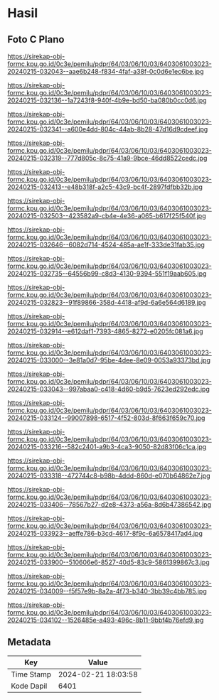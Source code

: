 # Hasil

## Foto C Plano

https://sirekap-obj-formc.kpu.go.id/0c3e/pemilu/pdpr/64/03/06/10/03/6403061003023-20240215-032043--aae6b248-f834-4faf-a38f-0c0d6e1ec6be.jpg

https://sirekap-obj-formc.kpu.go.id/0c3e/pemilu/pdpr/64/03/06/10/03/6403061003023-20240215-032136--1a7243f8-940f-4b9e-bd50-ba080b0cc0d6.jpg

https://sirekap-obj-formc.kpu.go.id/0c3e/pemilu/pdpr/64/03/06/10/03/6403061003023-20240215-032341--a600e4dd-804c-44ab-8b28-47d16d9cdeef.jpg

https://sirekap-obj-formc.kpu.go.id/0c3e/pemilu/pdpr/64/03/06/10/03/6403061003023-20240215-032319--777d805c-8c75-41a9-9bce-46dd8522cedc.jpg

https://sirekap-obj-formc.kpu.go.id/0c3e/pemilu/pdpr/64/03/06/10/03/6403061003023-20240215-032413--e48b318f-a2c5-43c9-bc4f-2897fdfbb32b.jpg

https://sirekap-obj-formc.kpu.go.id/0c3e/pemilu/pdpr/64/03/06/10/03/6403061003023-20240215-032503--423582a9-cb4e-4e36-a065-b617f25f540f.jpg

https://sirekap-obj-formc.kpu.go.id/0c3e/pemilu/pdpr/64/03/06/10/03/6403061003023-20240215-032646--6082d714-4524-485a-ae1f-333de31fab35.jpg

https://sirekap-obj-formc.kpu.go.id/0c3e/pemilu/pdpr/64/03/06/10/03/6403061003023-20240215-032735--64556b99-c8d3-4130-9394-551f19aab605.jpg

https://sirekap-obj-formc.kpu.go.id/0c3e/pemilu/pdpr/64/03/06/10/03/6403061003023-20240215-032823--91f89866-358d-4418-af9d-6a6e564d6189.jpg

https://sirekap-obj-formc.kpu.go.id/0c3e/pemilu/pdpr/64/03/06/10/03/6403061003023-20240215-032914--e612daf1-7393-4865-8272-e0205fc081a6.jpg

https://sirekap-obj-formc.kpu.go.id/0c3e/pemilu/pdpr/64/03/06/10/03/6403061003023-20240215-033000--3e81a0d7-95be-4dee-8e09-0053a93373bd.jpg

https://sirekap-obj-formc.kpu.go.id/0c3e/pemilu/pdpr/64/03/06/10/03/6403061003023-20240215-033043--997abaa0-c418-4d60-b9d5-7623ed292edc.jpg

https://sirekap-obj-formc.kpu.go.id/0c3e/pemilu/pdpr/64/03/06/10/03/6403061003023-20240215-033124--99007898-6517-4f52-803d-8f663f659c70.jpg

https://sirekap-obj-formc.kpu.go.id/0c3e/pemilu/pdpr/64/03/06/10/03/6403061003023-20240215-033216--582c2401-a9b3-4ca3-9050-82d83f06c1ca.jpg

https://sirekap-obj-formc.kpu.go.id/0c3e/pemilu/pdpr/64/03/06/10/03/6403061003023-20240215-033318--472744c8-b98b-4ddd-860d-e070b64862e7.jpg

https://sirekap-obj-formc.kpu.go.id/0c3e/pemilu/pdpr/64/03/06/10/03/6403061003023-20240215-033406--78567b27-d2e8-4373-a56a-8d6b47386542.jpg

https://sirekap-obj-formc.kpu.go.id/0c3e/pemilu/pdpr/64/03/06/10/03/6403061003023-20240215-033923--aeffe786-b3cd-4617-8f9c-6a6578417ad4.jpg

https://sirekap-obj-formc.kpu.go.id/0c3e/pemilu/pdpr/64/03/06/10/03/6403061003023-20240215-033900--510606e6-8527-40d5-83c9-5861399867c3.jpg

https://sirekap-obj-formc.kpu.go.id/0c3e/pemilu/pdpr/64/03/06/10/03/6403061003023-20240215-034009--f5f57e9b-8a2a-4f73-b340-3bb39c4bb785.jpg

https://sirekap-obj-formc.kpu.go.id/0c3e/pemilu/pdpr/64/03/06/10/03/6403061003023-20240215-034102--1526485e-a493-496c-8b11-9bbf4b76efd9.jpg


## Metadata

| Key        | Value               |
| ---------- | ------------------- |
| Time Stamp | 2024-02-21 18:03:58 |
| Kode Dapil | 6401                |



